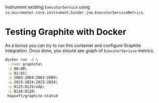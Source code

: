 Instrument existing `ExecutorService` using `io.micrometer.core.instrument.binder.jvm.ExecutorServiceMetrics`.


# Testing Graphite with Docker

As a bonus you can try to run this container and configure Graphite integration.
Once done, you should see graph of `ExecutorSerivce` metrics.

```bash
docker run -d \
 --name graphite\
 -p 80:80\
 -p 81:81\
 -p 2003-2004:2003-2004\
 -p 2023-2024:2023-2024\
 -p 8125:8125/udp\
 -p 8126:8126\
 hopsoft/graphite-statsd
 ```